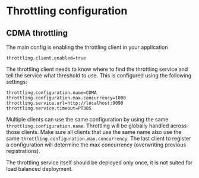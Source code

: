 <!--
SPDX-FileCopyrightText: Contributors to the Documentation project

SPDX-License-Identifier: Apache-2.0
-->

# Throttling configuration

## CDMA throttling
The main config is enabling the throttling client in your application

```properties
throttling.client.enabled=true
```

The throttling client needs to know where to find the throttling service and tell the service what threshold to use. This is configured using the following settings:

```properties
throttling.configuration.name=CDMA
throttling.configuration.max.concurrency=1000
throttling.service.url=http://localhost:9090
throttling.service.timeout=PT30S
```


Multiple clients can use the same configuration by using the same `throttling.configuration.name`. Throttling will be globally handled across those clients. Make sure all clients that use the same name also use the same `throttling.configuration.max.concurrency`. The last client to register a configuration will determine the max concurrency (overwriting previous registrations).

The throttling service itself should be deployed only once, it is not suited for load balanced deployment.